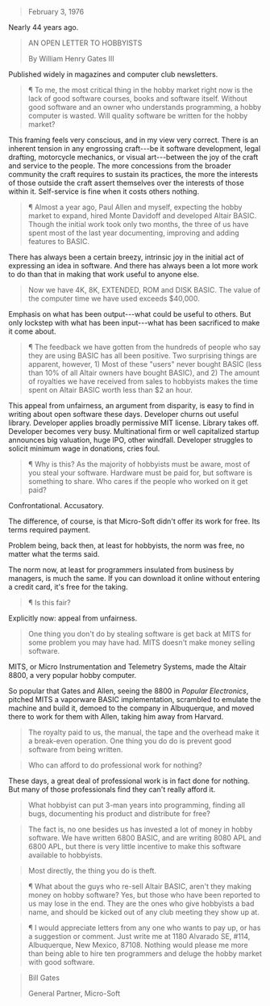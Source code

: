 > February 3, 1976

Nearly 44 years ago.

> AN OPEN LETTER TO HOBBYISTS
>
> By William Henry Gates III

Published widely in magazines and computer club newsletters.

> ¶ To me, the most critical thing in the hobby market right now is the lack of good software courses, books and software itself.  Without good software and an owner who understands programming, a hobby computer is wasted.  Will quality software be written for the hobby market?

This framing feels very conscious, and in my view very correct.  There is an inherent tension in any engrossing craft---be it software development, legal drafting, motorcycle mechanics, or visual art---between the joy of the craft and service to the people.  The more concessions from the broader community the craft requires to sustain its practices, the more the interests of those outside the craft assert themselves over the interests of those within it.  Self-service is fine when it costs others nothing.

> ¶ Almost a year ago, Paul Allen and myself, expecting the hobby market to expand, hired Monte Davidoff and developed Altair BASIC.  Though the initial work took only two months, the three of us have spent most of the last year documenting, improving and adding features to BASIC.

There has always been a certain breezy, intrinsic joy in the initial act of expressing an idea in software.  And there has always been a lot more work to do than that in making that work useful to anyone else.

> Now we have 4K, 8K, EXTENDED, ROM and DISK BASIC.  The value of the computer time we have used exceeds $40,000.

Emphasis on what has been output---what could be useful to others.  But only lockstep with what has been input---what has been sacrificed to make it come about.

> ¶ The feedback we have gotten from the hundreds of people who say they are using BASIC has all been positive.  Two surprising things are apparent, however, 1) Most of these "users" never bought BASIC (less than 10% of all Altair owners have bought BASIC), and 2) The amount of royalties we have received from sales to hobbyists makes the time spent on Altair BASIC worth less than $2 an hour.

This appeal from unfairness, an argument from disparity, is easy to find in writing about open software these days.  Developer churns out useful library.  Developer applies broadly permissive MIT license.  Library takes off.  Developer becomes very busy.  Multinational firm or well capitalized startup announces big valuation, huge IPO, other windfall.  Developer struggles to solicit minimum wage in donations, cries foul.

> ¶ Why is this?  As the majority of hobbyists must be aware, most of you steal your software.  Hardware must be paid for, but software is something to share.  Who cares if the people who worked on it get paid?

Confrontational.  Accusatory.

The difference, of course, is that Micro-Soft didn't offer its work for free.  Its terms required payment.

Problem being, back then, at least for hobbyists, the norm was free, no matter what the terms said.

The norm now, at least for programmers insulated from business by managers, is much the same.  If you can download it online without entering a credit card, it's free for the taking.

> ¶ Is this fair?

Explicitly now: appeal from unfairness.

> One thing you don't do by stealing software is get back at MITS for some problem you may have had.  MITS doesn't make money selling software.

MITS, or Micro Instrumentation and Telemetry Systems, made the Altair 8800, a very popular hobby computer.

So popular that Gates and Allen, seeing the 8800 in _Popular Electronics_, pitched MITS a vaporware BASIC implementation, scrambled to emulate the machine and build it, demoed to the company in Albuquerque, and moved there to work for them with Allen, taking him away from Harvard.

> The royalty paid to us, the manual, the tape and the overhead make it a break-even operation.  One thing you do do is prevent good software from being written.

> Who can afford to do professional work for nothing?

These days, a great deal of professional work is in fact done for nothing.  But many of those professionals find they can't really afford it.

> What hobbyist can put 3-man years into programming, finding all bugs, documenting his product and distribute for free?

> The fact is, no one besides us has invested a lot of money in hobby software.  We have written 6800 BASIC, and are writing 8080 APL and 6800 APL, but there is very little incentive to make this software available to hobbyists.

> Most directly, the thing you do is theft.

> ¶ What about the guys who re-sell Altair BASIC, aren't they making money on hobby software?  Yes, but those who have been reported to us may lose in the end.  They are the ones who give hobbyists a bad name, and should be kicked out of any club meeting they show up at.

> ¶ I would appreciate letters from any one who wants to pay up, or has a suggestion or comment.  Just write me at 1180 Alvarado SE, #114, Albuquerque, New Mexico, 87108.  Nothing would please me more than being able to hire ten programmers and deluge the hobby market with good software.

> Bill Gates
>
> General Partner, Micro-Soft
